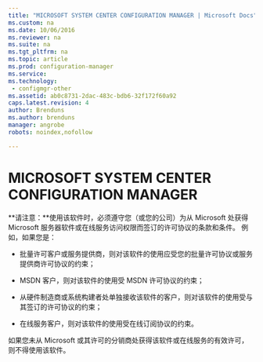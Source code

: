 ```yaml
---
title: "MICROSOFT SYSTEM CENTER CONFIGURATION MANAGER | Microsoft Docs"
ms.custom: na
ms.date: 10/06/2016
ms.reviewer: na
ms.suite: na
ms.tgt_pltfrm: na
ms.topic: article
ms.prod: configuration-manager
ms.service:
ms.technology:
 - configmgr-other
ms.assetid: ab0c8731-2dac-483c-bdb6-32f172f60a92
caps.latest.revision: 4
author: Brenduns
ms.author: brenduns
manager: angrobe
robots: noindex,nofollow

---
```

# MICROSOFT SYSTEM CENTER CONFIGURATION MANAGER
**请注意：**使用该软件时，必须遵守您（或您的公司）为从 Microsoft 处获得 Microsoft 服务器软件或在线服务访问权限而签订的许可协议的条款和条件。 例如，如果您是：  
  
-   批量许可客户或服务提供商，则对该软件的使用应受您的批量许可协议或服务提供商许可协议的约束；  
  
-   MSDN 客户，则对该软件的使用受 MSDN 许可协议的约束；  
  
-   从硬件制造商或系统构建者处单独接收该软件的客户，则对该软件的使用受与其签订的许可协议的约束；  
  
-   在线服务客户，则对该软件的使用受在线订阅协议的约束。  
  
 如果您未从 Microsoft 或其许可的分销商处获得该软件或在线服务的有效许可，则不得使用该软件。
